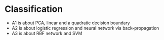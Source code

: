 # Classification
- A1 is about PCA, linear and a quadratic decision boundary
- A2 is about logistic regression and neural network via back-propagation
- A3 is about RBF network and SVM
